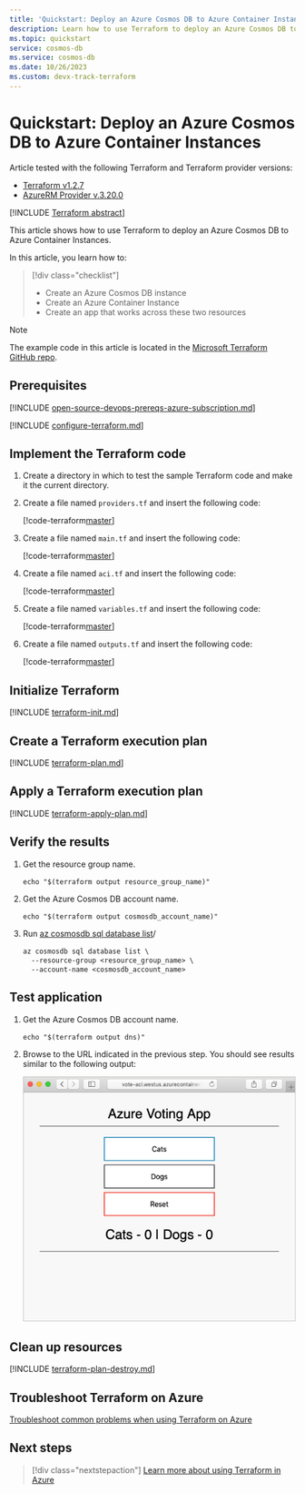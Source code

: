 ```yaml
---
title: 'Quickstart: Deploy an Azure Cosmos DB to Azure Container Instances'
description: Learn how to use Terraform to deploy an Azure Cosmos DB to Azure Container Instances
ms.topic: quickstart
service: cosmos-db
ms.service: cosmos-db
ms.date: 10/26/2023
ms.custom: devx-track-terraform
---
```


# Quickstart: Deploy an Azure Cosmos DB to Azure Container Instances

Article tested with the following Terraform and Terraform provider versions:

- [Terraform v1.2.7](https://releases.hashicorp.com/terraform/)
- [AzureRM Provider v.3.20.0](https://registry.terraform.io/providers/hashicorp/azurerm/latest/docs)

[!INCLUDE [Terraform abstract](./includes/abstract.md)]

This article shows how to use Terraform to deploy an Azure Cosmos DB to Azure Container Instances.

In this article, you learn how to:

> [!div class="checklist"]
> * Create an Azure Cosmos DB instance
> * Create an Azure Container Instance
> * Create an app that works across these two resources

> [!NOTE]
> The example code in this article is located in the [Microsoft Terraform GitHub repo](https://github.com/Azure/terraform/tree/master/quickstart/101-cosmos-db-azure-container-instance).

## Prerequisites

[!INCLUDE [open-source-devops-prereqs-azure-subscription.md](../includes/open-source-devops-prereqs-azure-subscription.md)]

[!INCLUDE [configure-terraform.md](includes/configure-terraform.md)]

## Implement the Terraform code

1. Create a directory in which to test the sample Terraform code and make it the current directory.

1. Create a file named `providers.tf` and insert the following code:

    [!code-terraform[master](~/../terraform_samples/quickstart/101-cosmos-db-azure-container-instance/providers.tf)]

1. Create a file named `main.tf` and insert the following code:

    [!code-terraform[master](~/../terraform_samples/quickstart/101-cosmos-db-azure-container-instance/main.tf)]

1. Create a file named `aci.tf` and insert the following code:

    [!code-terraform[master](~/../terraform_samples/quickstart/101-cosmos-db-azure-container-instance/aci.tf)]

1. Create a file named `variables.tf` and insert the following code:

    [!code-terraform[master](~/../terraform_samples/quickstart/101-cosmos-db-azure-container-instance/variables.tf)]

1. Create a file named `outputs.tf` and insert the following code:

    [!code-terraform[master](~/../terraform_samples/quickstart/101-cosmos-db-azure-container-instance/outputs.tf)]

## Initialize Terraform

[!INCLUDE [terraform-init.md](includes/terraform-init.md)]

## Create a Terraform execution plan

[!INCLUDE [terraform-plan.md](includes/terraform-plan.md)]

## Apply a Terraform execution plan

[!INCLUDE [terraform-apply-plan.md](includes/terraform-apply-plan.md)]

## Verify the results

1. Get the resource group name.

    ```console
    echo "$(terraform output resource_group_name)"
    ```

1. Get the Azure Cosmos DB account name.

    ```console
    echo "$(terraform output cosmosdb_account_name)"
    ```

1. Run [az cosmosdb sql database list](/cli/azure/cosmosdb/sql/database#az-cosmosdb-sql-database-list)/

    ```azurecli
    az cosmosdb sql database list \
      --resource-group <resource_group_name> \
      --account-name <cosmosdb_account_name>
    ```
  
## Test application

1. Get the Azure Cosmos DB account name.

    ```console
    echo "$(terraform output dns)"
    ```

1. Browse to the URL indicated in the previous step. You should see results similar to the following output:

    ![Azure vote application](media/deploy-azure-cosmos-db-to-azure-container-instances/azure-vote.jpg)

## Clean up resources

[!INCLUDE [terraform-plan-destroy.md](includes/terraform-plan-destroy.md)]

## Troubleshoot Terraform on Azure

[Troubleshoot common problems when using Terraform on Azure](troubleshoot.md)

## Next steps

> [!div class="nextstepaction"] 
> [Learn more about using Terraform in Azure](/azure/terraform)
